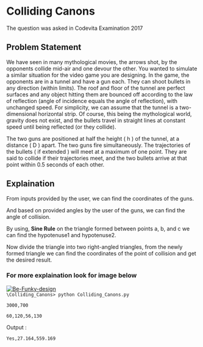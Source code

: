 # Colliding Canons

The question was asked in Codevita Examination 2017

## Problem Statement

We have seen in many mythological movies, the arrows shot, by the opponents collide mid-air and one devour the other.
You wanted to simulate a similar situation for the video game you are designing. In the game, the opponents are in a tunnel and have a gun each. They can shoot bullets in any direction (within limits). The roof and floor of the tunnel are perfect surfaces and any object hitting them are bounced off according to the law of reflection (angle of incidence equals the angle of reflection), with unchanged speed. For simplicity, we can assume that the tunnel is a two-dimensional horizontal strip. Of course, this being the mythological world, gravity does not exist, and the bullets travel in straight lines at constant speed until being reflected (or they collide).

The two guns are positioned at half the height ( h ) of the tunnel, at a distance ( D ) apart. The two guns fire simultaneously. The trajectories of the bullets ( if extended ) will meet at a maximum of one point. They are said to collide if their trajectories meet, and the two bullets arrive at that point within 0.5 seconds of each other.

## Explaination

From inputs provided by the user, we can find the coordinates of the guns. 

And based on provided angles by the user of the guns, we can find the angle of collision. 

By using, **Sine Rule** on the triangle formed between points a, b, and c we can find the hypotenuse1 and hypotenuse2. 

Now divide the triangle into two right-angled triangles, from the newly formed triangle we can find the coordinates of the point of collision and get the desired result.

### For more explaination look for image below

<a href="https://ibb.co/5KKCh0R"><img src="https://i.ibb.co/XYY6xQC/Be-Funky-design.jpg" alt="Be-Funky-design" border="0" /></a>
<br/>
```\Colliding_Canons> python Colliding_Canons.py```

```3000,700```

```60,120,56,130```

Output :

```Yes,27.164,559.169```
